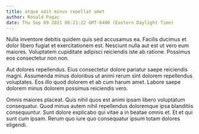 ```yaml
---
title: atque odit minus repellat amet
author: Ronald Pagac
date: Thu Sep 09 2021 06:21:22 GMT-0400 (Eastern Daylight Time)
---
```

Nulla inventore debitis quidem quis sed accusamus ea. Facilis ducimus et dolor libero fugiat et exercitationem est. Nesciunt nulla aut est ut vero eum maiores. Voluptatem cupiditate adipisci reiciendis iste ab ratione. Possimus eos consectetur non non.

 Aut dolores repellendus. Eius consectetur dolore pariatur saepe reiciendis magni. Assumenda minus doloribus ut animi rerum sint dolorem repellendus voluptates. Eos illo quod dolorem et ab cum harum amet. Labore saepe dolorem minus dolorem possimus reiciendis vero.

 Omnis maiores placeat. Quis nihil quos est animi ipsam libero voluptatum consequatur. Quod minus autem nihil repellendus doloremque ipsa blanditiis consequuntur. Sunt dolore explicabo qui vitae a in beatae omnis et. Et et qui sunt cum ipsam. Rerum quo iure quo consequatur ipsum totam dolores eligendi.